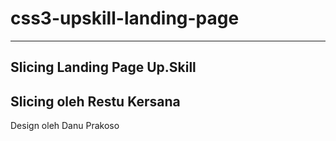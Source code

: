 # css3-upskill-landing-page
---
Slicing Landing Page Up.Skill
---
Slicing oleh Restu Kersana
---
Design oleh Danu Prakoso
